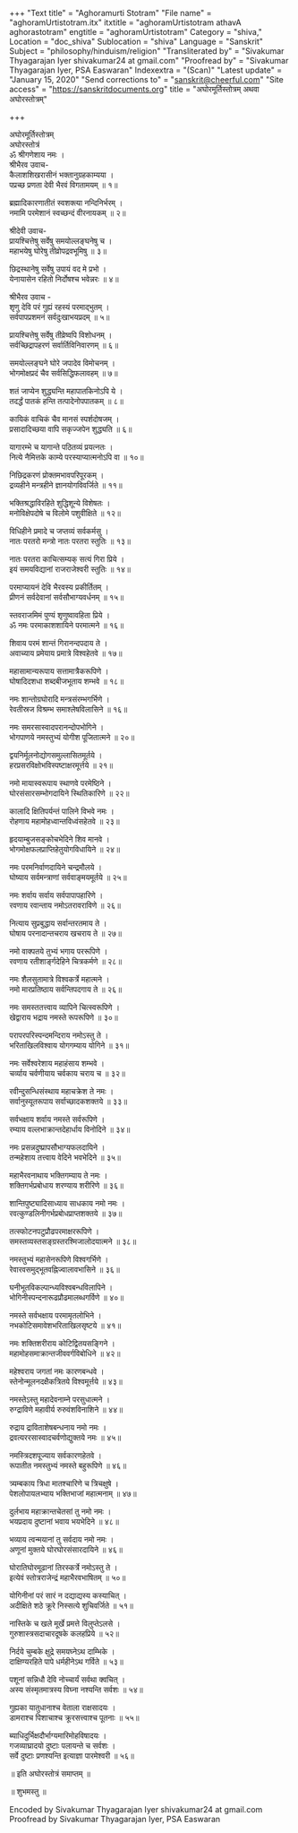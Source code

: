+++
"Text title" = "Aghoramurti Stotram"
"File name" = "aghoramUrtistotram.itx"
itxtitle = "aghoramUrtistotram athavA aghorastotram"
engtitle = "aghoramUrtistotram"
Category = "shiva,"
Location = "doc_shiva"
Sublocation = "shiva"
Language = "Sanskrit"
Subject = "philosophy/hinduism/religion"
"Transliterated by" = "Sivakumar Thyagarajan Iyer shivakumar24 at gmail.com"
"Proofread by" = "Sivakumar Thyagarajan Iyer, PSA Easwaran"
Indexextra = "(Scan)"
"Latest update" = "January 15, 2020"
"Send corrections to" = "sanskrit@cheerful.com"
"Site access" = "https://sanskritdocuments.org"
title = "अघोरमूर्तिस्तोत्रम् अथवा अघोरस्तोत्रम्"

+++
  
 अघोरमूर्तिस्तोत्रम्   
अघोरस्तोत्रं  
ॐ श्रीगणेशाय नमः ।  
श्रीभैरव उवाच-  
कैलाशशिखरासीनं भक्तानुग्रहकाम्यया ।  
पप्रच्छ प्रणता देवी भैरवं विगतामयम् ॥ १॥  
  
ब्रह्मादिकारणातीतं स्वशक्त्या नन्दिनिर्भरम् ।  
नमामि परमेशानं स्वच्छन्दं वीरनायकम् ॥ २॥  
  
श्रीदेवी उवाच-  
प्रायश्चित्तेषु सर्वेषु समयोल्लङ्घनेषु च ।  
महाभयेषु घोरेषु तीव्रोपद्रवभूमिषु ॥ ३॥  
  
छिद्रस्थानेषु सर्वेषु उपायं वद मे प्रभो ।  
येनायासेन रहितो निर्दोषश्च भवेन्नरः ॥ ४॥  
  
श्रीभैरव उवाच -  
श‍ृणु  देवि परं गुह्यं रहस्यं परमाद्भुतम् ।  
सर्वपापप्रशमनं सर्वदुःखाभयप्रदम् ॥ ५॥  
  
प्रायश्चित्तेषु सर्वेषु तीव्रेष्वपि विशोधनम् ।  
सर्वच्छिद्रापहरणं सर्वार्तिविनिवारणम् ॥ ६॥  
  
समयोल्लङ्घने घोरे जपादेव विमोचनम् ।  
भोगमोक्षप्रदं चैव सर्वसिद्धिफलावहम् ॥ ७॥  
  
शतं जाप्येन शुद्ध्यन्ति महापातकिनोऽपि ये ।  
तदर्द्धं पातकं हन्ति तत्पादेनोपपातकम् ॥ ८॥  
  
कायिकं वाचिकं चैव मानसं स्पर्शदोषजम् ।  
प्रसादादिच्छया वापि सकृज्जपेन शुद्ध्यति ॥ ६॥  
  
यागारम्भे च यागान्ते पठितव्यं प्रयत्नतः ।  
नित्ये नैमित्तके काम्ये परस्याप्यात्मनोऽपि वा ॥ १०॥  
  
निछिद्रकरणं प्रोक्तमभावपरिपूरकम् ।  
द्रव्यहीने मन्त्रहीने ज्ञानयोगविवर्जिते ॥ ११॥  
  
भक्तिश्रद्धाविरहिते शुद्धिशून्ये विशेषतः ।  
मनोविक्षेपदोषे च विलोमे पशुवीक्षिते ॥ १२॥  
  
विधिहीने प्रमादे च जप्तव्यं सर्वकर्मसु ।  
नातः परतरो मन्त्रो नातः परतरा स्तुतिः ॥ १३॥  
  
नातः परतरा काचित्सम्यक् सत्यं गिरा प्रिये ।  
इयं समयविद्यानां राजराजेश्वरी स्तुतिः ॥ १४॥  
  
परमाप्यायनं देवि भैरवस्य प्रकीर्तितम् ।  
प्रीणनं सर्वदेवानां सर्वसौभाग्यवर्धनम् ॥ १५॥  
  
स्तवराजमिमं पुण्यं श‍ृणुष्वावहिता प्रिये ।  
ॐ नमः परमाकाशशायिने परमात्मने ॥ १६॥  
  
शिवाय परमं शान्तं गिरानन्दपदाय ते ।  
अवाच्याय प्रमेयाय प्रमात्रे विश्वहेतवे ॥ १७॥  
  
महासामान्यरूपाय सत्तामात्रैकरूपिणे ।  
घोषादिदशधा शब्दबीजभूताय शम्भवे ॥ १८॥  
  
नमः शान्तोग्रघोरादि मन्त्रसंरम्भगर्भिणे ।  
रेवतीस्रज विश्रम्भ समाश्लेषविलासिने ॥ १६॥  
  
नमः समरसास्वादपरानन्दोपभोगिने ।  
भोगपाणये नमस्तुभ्यं योगीश पूजितात्मने ॥ २०॥  
  
द्वयनिर्मूलनोद्योगसमुल्लासितमूर्तये ।  
हरप्रसरविक्षोभविस्पष्टाक्षरमूर्त्तये ॥ २१॥  
  
नमो मायास्वरूपाय स्थाणवे परमेष्ठिने ।  
घोरसंसारसम्भोगदायिने स्थितिकारिणे ॥ २२॥  
  
कालादि क्षितिपर्यन्तं पालिने विभवे नमः ।  
रोहणाय महामोहध्वान्तविध्वंसहेतवे ॥ २३॥  
  
हृदयाम्बुजसङ्कोचभेदिने शिव मानवे ।  
भोगमोक्षफलप्राप्तिहेतुयोगविधायिने ॥ २४॥  
  
नमः परमनिर्वाणदायिने चन्द्रमौलये ।  
घोष्याय सर्वमन्त्राणां सर्ववाङ्मयमूर्तये ॥ २५॥  
  
नमः शर्वाय सर्वाय सर्वपापापहारिणे ।  
रवणाय रवान्ताय नमोऽतरावराविणे ॥ २६॥  
  
नित्याय सुप्रबुद्धाय सर्वान्तरतमाय ते ।  
घोषाय परनादान्तचराय खचराय ते ॥ २७॥  
  
नमो वाक्पतये तुभ्यं भगाय पररूपिणे ।  
रवणाय रतीशार्ङ्गदेहिने चित्रकर्मणे ॥ २८॥  
  
नमः शैलसुतामात्रे विश्वकर्त्रे महात्मने ।  
नमो मारप्रतिष्ठाय सर्वन्तिपदगाय ते ॥ २६॥  
  
नमः समस्ततत्त्वाय व्यापिने चित्स्वरूपिणे ।  
खेद्वाराय भद्राय नमस्ते रूपरूपिणे ॥ ३०॥  
  
परापरपरिस्पन्दमन्दिराय नमोऽस्तु ते ।  
भरिताखिलविश्वाय योगगम्याय योगिने ॥ ३१॥  
  
नमः सर्वेश्वरेशाय महाहंसाय शम्भवे ।  
चर्व्याय चर्वणीयाय चर्वकाय चराय च ॥ ३२॥  
  
रवीन्दुसन्धिसंस्थाय महाचक्रेश ते नमः ।  
सर्वानुस्यूतरूपाय सर्वाच्छादकशक्तये ॥ ३३॥  
  
सर्वभक्षाय शर्वाय नमस्ते सर्वरूपिणे ।  
रम्याय वल्लभाक्रान्तदेहार्धाय विनोदिने ॥ ३४॥  
  
नमः प्रसन्नदुष्प्रापसौभाग्यफलदायिने ।  
तन्महेशाय तत्त्वाय वेदिने भवभेदिने ॥ ३५॥  
  
महाभैरवनाथाय भक्तिगम्याय ते नमः ।  
शक्तिगर्भप्रबोधाय शरण्याय शरीरिणे ॥ ३६॥  
  
शान्तिपुष्ट्यादिसाध्याय साधकाय नमो नमः ।  
रवत्कुण्डलिनीगर्भप्रबोधप्राप्तशक्तये ॥ ३७॥  
  
तत्स्फोटनपटुप्रौढपरमाक्षररूपिणे ।  
समस्तव्यस्तसङ्ग्रस्तरश्मिजालोदयात्मने ॥ ३८॥  
  
नमस्तुभ्यं महासेनरूपिणे विश्वगर्भिणे ।  
रेवारवसमुद्भूतवह्निज्वालावभासिने ॥ ३६॥  
  
घनीभूतविकल्पान्ध्यविश्वबन्धविलापिने ।  
भोगिनीस्पन्दनारूढप्रौढमालब्धगर्विणे ॥ ४०॥  
  
नमस्ते सर्वभक्षाय परमामृतलोभिने ।  
नभकोटिसमावेशभरिताखिलसृष्टये  ॥ ४१॥  
  
नमः शक्तिशरीराय कोटिद्वितयसङ्गिने ।  
महामोहसमाक्रान्तजीववर्गविबोधिने ॥ ४२॥  
  
महेश्वराय जगतां नमः कारणबन्धवे ।  
स्तेनोन्मूलनदक्षैकत्रितये विश्वमूर्त्तये ॥ ४३॥  
  
नमस्तेऽस्तु महादेवनाम्ने परसुधात्मने ।  
रुग्द्राविणे महावीर्य रुरुवंशविनाशिने ॥ ४४॥  
  
रुद्राय द्राविताशेषबन्धनाय नमो नमः ।  
द्रवत्यररसास्वादचर्वणोद्युक्तये नमः ॥ ४५॥  
  
नमस्त्रिदशपूज्याय सर्वकारणहेतवे ।  
रूपातीत नमस्तुभ्यं नमस्ते बहुरूपिणे ॥ ४६॥  
  
त्र्यम्बकाय त्रिधा मातश्चारिणे च त्रिचक्षुषे ।  
पेशलोपायलभ्याय भक्तिभाजां महात्मनाम् ॥ ४७॥  
  
दुर्लभाय महाक्रान्तचेतसां तु नमो नमः ।  
भयप्रदाय दुष्टानां भवाय भयभेदिने ॥ ४८॥  
  
भव्याय त्वन्मयानां तु सर्वदाय नमो नमः ।  
अणूनां मुक्तये घोरघोरसंसारदायिने ॥ ४६॥  
  
घोरातिघोरमूढानां तिरस्कर्त्रे नमोऽस्तु ते ।  
इत्येवं स्तोत्रराजेन्द्रं महाभैरवभाषितम् ॥ ५०॥  
  
योगिनीनां परं सारं न दद्याद्यस्य कस्याचित् ।  
अदीक्षिते शठे  क्रूरे निस्सत्ये शुचिवर्जिते ॥ ५१॥  
  
नास्तिके च खले मूर्खे प्रमत्ते विलुप्तेऽलसे ।  
गुरुशास्त्रसदाचारदूषके कलहप्रिये ॥ ५२॥  
  
निर्दये चुम्बके क्षुद्रे समयघ्नेऽथ दाम्भिके ।  
दाक्षिण्यरहिते पापे धर्महीनेऽथ गर्विते ॥ ५३॥  
  
पशूनां सन्निधौ देवि नोच्चार्यं सर्वथा क्वचित् ।  
अस्य संस्मृतमात्रस्य विघ्ना नश्यन्ति सर्वशः ॥ ५४॥  
  
गुह्यका यातुधानाश्च वेताला राक्षसादयः ।  
डामराश्च पिशाचाश्च क्रूरसत्त्वाश्च पूतनाः ॥ ५५॥  
  
ब्याधिदुर्भिक्षदौर्भाग्यमारिमोहविषादयः ।  
गजव्याघ्रादयो दुष्टाः पलायन्ते च सर्वशः ।  
सर्वे दुष्टाः प्रणश्यन्ति इत्याज्ञा पारमेश्वरी ॥ ५६॥  
  
॥ इति अघोरस्तोत्रं समाप्तम् ॥  
  
॥ शुभमस्तु ॥  
  
  
Encoded by Sivakumar Thyagarajan Iyer shivakumar24 at gmail.com  
Proofread by Sivakumar Thyagarajan Iyer, PSA Easwaran  
  
